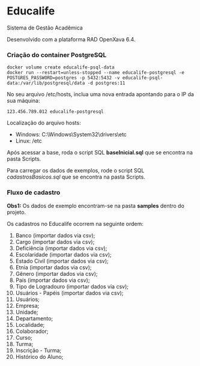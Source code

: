 Educalife
=========

Sistema de Gestão Acadêmica

Desenvolvido com a plataforma RAD OpenXava 6.4.

### Criação do container PostgreSQL

```
docker volume create educalife-psql-data
docker run --restart=unless-stopped --name educalife-postgresql -e POSTGRES_PASSWORD=postgres -p 5432:5432 -v educalife-psql-data:/var/lib/postgresql/data -d postgres:11
```

No seu arquivo /etc/hosts, inclua uma nova entrada apontando para o IP da sua máquina:

```
123.456.789.012 educalife-postgresql
```

Localização do arquivo hosts:
- Windows: C:\Windows\System32\drivers\etc
- Linux: /etc

Após acessar a base, roda o script SQL **baseInicial.sql** que se encontra na pasta Scripts.

Para carregar os dados de exemplos, rode o script SQL *cadastrosBasicos.sql* que se encontra na pasta Scripts.


### Fluxo de cadastro

__Obs1:__ Os dados de exemplo encontram-se na pasta **samples** dentro do projeto.

Os cadastros no Educalife ocorrem na seguinte ordem:

1. Banco (importar dados via csv);
2. Cargo (importar dados via csv);
3. Deficiência (importar dados via csv);
4. Escolaridade (importar dados via csv);
5. Estado Civil (importar dados via csv);
6. Etnia (importar dados via csv);
7. Gênero (importar dados via csv);
8. País (importar dados via csv);
9. Tipo de Logradouro (importar dados via csv);
10. Usuários - Papéis (importar dados via csv);
11. Usuários;
12. Empresa;
13. Unidade;
14. Departamento;
15. Localidade;
16. Colaborador;
17. Curso;
18. Turma;
19. Inscrição - Turma;
20. Histórico do Aluno;